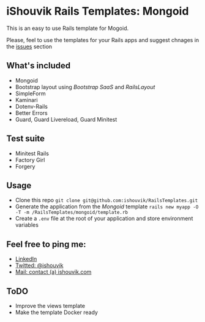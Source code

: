# iShouvik Rails Templates: Mongoid
This is an easy to use Rails template for Mogoid.

Please, feel to use the templates for your Rails apps and suggest chnages in the [issues](https://github.com/ishouvik/RailsTemplates/issues) section

## What's included
- Mongoid
- Bootstrap layout using *Bootstrap SaaS* and *RailsLayout*
- SimpleForm
- Kaminari
- Dotenv-Rails
- Better Errors
- Guard, Guard Livereload, Guard Minitest

## Test suite
- Minitest Rails
- Factory Girl
- Forgery

## Usage
- Clone this repo `git clone git@github.com:ishouvik/RailsTemplates.git`
- Generate the application from the *Mongoid* template `rails new myapp -O -T -m /RailsTemplates/mongoid/template.rb`
- Create a `.env` file at the root of your application and store environment variables

## Feel free to ping me:
- [LinkedIn](https://in.linkedin.com/in/shouvikmukherjee)
- [Twitted: @ishouvik](http://twitter.com/ishouvik)
- [Mail: contact (a) ishouvik.com](mailto:contact@ishouvik.com)

## ToDO
- Improve the views template
- Make the template Docker ready
